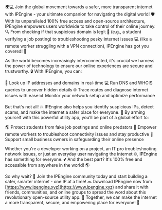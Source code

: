 🌍💻 Join the global movement towards a safer, more transparent internet with IPEngine - your ultimate companion for navigating the digital world! 🛡️ With its unparalleled 100% free access and open-source architecture, IPEngine empowers users worldwide to take control of their online journey. 🔍 From checking if that suspicious domain is legit 👀 (e.g., a student verifying a job posting) to troubleshooting pesky internet issues 💻 (like a remote worker struggling with a VPN connection), IPEngine has got you covered! 📡

As the world becomes increasingly interconnected, it's crucial we harness the power of technology to ensure our online experiences are secure and trustworthy. 🔒 With IPEngine, you can:

🔹 Look up IP addresses and domains in real-time
💻 Run DNS and WHOIS queries to uncover hidden details
🌐 Trace routes and diagnose internet issues with ease
📊 Monitor your network setup and optimize performance

But that's not all! 💥 IPEngine also helps you identify suspicious IPs, detect scams, and make the internet a safer place for everyone. 🚀 By arming yourself with this powerful utility app, you'll be part of a global effort to:

🌎 Protect students from fake job postings and online predators
💼 Empower remote workers to troubleshoot connectivity issues and stay productive
🏢 Support small business owners in safeguarding their online presence

Whether you're a developer working on a project, an IT pro troubleshooting network issues, or just an everyday user navigating the internet 🌐, IPEngine has something for everyone. 💕 And the best part? It's 100% free and accessible from anywhere in the world! 🌎

So why wait? 🚀 Join the IPEngine community today and start building a safer, smarter internet - one IP at a time! 🔜 Download IPEngine now from [https://www.ipengine.xyz](https://www.ipengine.xyz) and share it with friends, communities, and online groups to spread the word about this revolutionary open-source utility app. 💬 Together, we can make the internet a more transparent, secure, and empowering place for everyone! 🌟